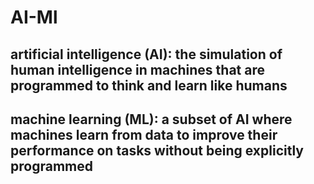# AI-Ml


## artificial intelligence (AI): the simulation of human intelligence in machines that are programmed to think and learn like humans

## machine learning (ML): a subset of AI where machines learn from data to improve their performance on tasks without being explicitly programmed

